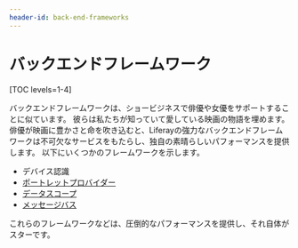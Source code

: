 ```yaml
---
header-id: back-end-frameworks
---
```


# バックエンドフレームワーク

[TOC levels=1-4]

バックエンドフレームワークは、ショービジネスで俳優や女優をサポートすることに似ています。 彼らは私たちが知っていて愛している映画の物語を埋めます。 俳優が映画に豊かさと命を吹き込むと、Liferayの強力なバックエンドフレームワークは不可欠なサービスをもたらし、独自の素晴らしいパフォーマンスを提供します。 以下にいくつかのフレームワークを示します。

  - デバイス認識
  - [ポートレットプロバイダー](/docs/7-1/tutorials/-/knowledge_base/t/portlet-providers)
  - [データスコープ](/docs/7-1/tutorials/-/knowledge_base/t/data-scopes)
  - [メッセージバス](/docs/7-1/tutorials/-/knowledge_base/t/message-bus)

これらのフレームワークなどは、圧倒的なパフォーマンスを提供し、それ自体がスターです。
